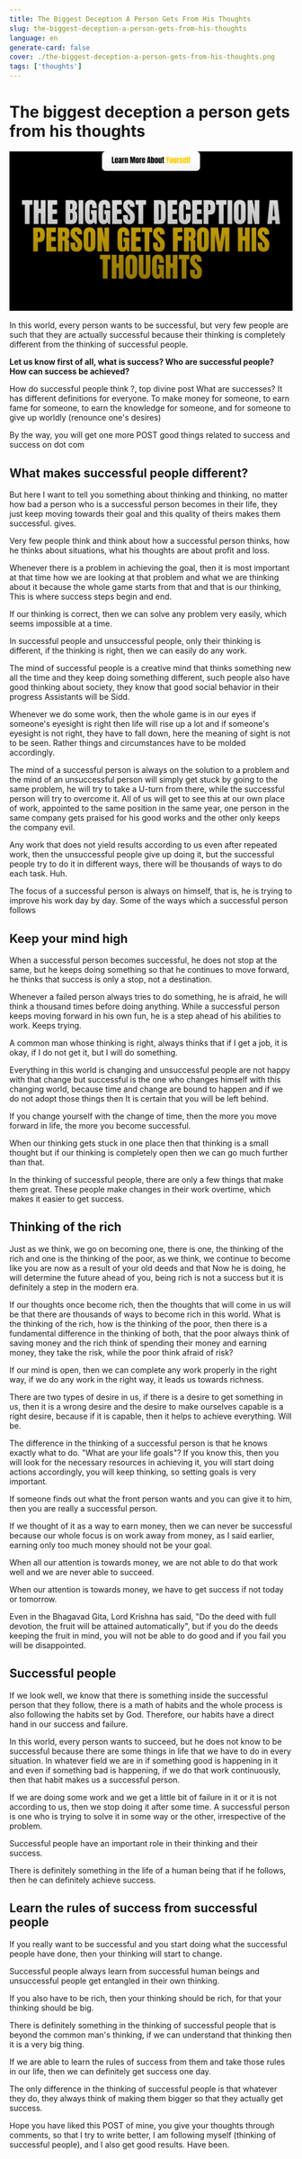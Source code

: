 ```yaml
---
title: The Biggest Deception A Person Gets From His Thoughts
slug: the-biggest-deception-a-person-gets-from-his-thoughts
language: en
generate-card: false
cover: ./the-biggest-deception-a-person-gets-from-his-thoughts.png
tags: ['thoughts']
---
```

# The biggest deception a person gets from his thoughts

![](./the-biggest-deception-a-person-gets-from-his-thoughts.png)

In this world, every person wants to be successful, but very few people are such that they are actually successful because their thinking is completely different from the thinking of successful people.

**Let us know first of all, what is success? Who are successful people? How can success be achieved?**

How do successful people think ?, top divine post What are successes? It has different definitions for everyone. To make money for someone, to earn fame for someone, to earn the knowledge for someone, and for someone to give up worldly (renounce one&#39;s desires)

By the way, you will get one more POST good things related to success and success on dot com

## What makes successful people different?

But here I want to tell you something about thinking and thinking, no matter how bad a person who is a successful person becomes in their life, they just keep moving towards their goal and this quality of theirs makes them successful. gives.

Very few people think and think about how a successful person thinks, how he thinks about situations, what his thoughts are about profit and loss.

Whenever there is a problem in achieving the goal, then it is most important at that time how we are looking at that problem and what we are thinking about it because the whole game starts from that and that is our thinking, This is where success steps begin and end.

If our thinking is correct, then we can solve any problem very easily, which seems impossible at a time.

In successful people and unsuccessful people, only their thinking is different, if the thinking is right, then we can easily do any work.

The mind of successful people is a creative mind that thinks something new all the time and they keep doing something different, such people also have good thinking about society, they know that good social behavior in their progress Assistants will be Sidd.

Whenever we do some work, then the whole game is in our eyes if someone&#39;s eyesight is right then life will rise up a lot and if someone&#39;s eyesight is not right, they have to fall down, here the meaning of sight is not to be seen. Rather things and circumstances have to be molded accordingly.

The mind of a successful person is always on the solution to a problem and the mind of an unsuccessful person will simply get stuck by going to the same problem, he will try to take a U-turn from there, while the successful person will try to overcome it. All of us will get to see this at our own place of work, appointed to the same position in the same year, one person in the same company gets praised for his good works and the other only keeps the company evil.

Any work that does not yield results according to us even after repeated work, then the unsuccessful people give up doing it, but the successful people try to do it in different ways, there will be thousands of ways to do each task. Huh.

The focus of a successful person is always on himself, that is, he is trying to improve his work day by day. Some of the ways which a successful person follows

## Keep your mind high

When a successful person becomes successful, he does not stop at the same, but he keeps doing something so that he continues to move forward, he thinks that success is only a stop, not a destination.

Whenever a failed person always tries to do something, he is afraid, he will think a thousand times before doing anything. While a successful person keeps moving forward in his own fun, he is a step ahead of his abilities to work. Keeps trying.

A common man whose thinking is right, always thinks that if I get a job, it is okay, if I do not get it, but I will do something.

Everything in this world is changing and unsuccessful people are not happy with that change but successful is the one who changes himself with this changing world, because time and change are bound to happen and if we do not adopt those things then It is certain that you will be left behind.

If you change yourself with the change of time, then the more you move forward in life, the more you become successful.

When our thinking gets stuck in one place then that thinking is a small thought but if our thinking is completely open then we can go much further than that.

In the thinking of successful people, there are only a few things that make them great. These people make changes in their work overtime, which makes it easier to get success.

## Thinking of the rich

Just as we think, we go on becoming one, there is one, the thinking of the rich and one is the thinking of the poor, as we think, we continue to become like you are now as a result of your old deeds and that Now he is doing, he will determine the future ahead of you, being rich is not a success but it is definitely a step in the modern era.

If our thoughts once become rich, then the thoughts that will come in us will be that there are thousands of ways to become rich in this world. What is the thinking of the rich, how is the thinking of the poor, then there is a fundamental difference in the thinking of both, that the poor always think of saving money and the rich think of spending their money and earning money, they take the risk, while the poor think afraid of risk?

If our mind is open, then we can complete any work properly in the right way, if we do any work in the right way, it leads us towards richness.

There are two types of desire in us, if there is a desire to get something in us, then it is a wrong desire and the desire to make ourselves capable is a right desire, because if it is capable, then it helps to achieve everything. Will be.

The difference in the thinking of a successful person is that he knows exactly what to do. &quot;What are your life goals&quot;? If you know this, then you will look for the necessary resources in achieving it, you will start doing actions accordingly, you will keep thinking, so setting goals is very important.

If someone finds out what the front person wants and you can give it to him, then you are really a successful person.

If we thought of it as a way to earn money, then we can never be successful because our whole focus is on work away from money, as I said earlier, earning only too much money should not be your goal.

When all our attention is towards money, we are not able to do that work well and we are never able to succeed.

When our attention is towards money, we have to get success if not today or tomorrow.

Even in the Bhagavad Gita, Lord Krishna has said, &quot;Do the deed with full devotion, the fruit will be attained automatically&quot;, but if you do the deeds keeping the fruit in mind, you will not be able to do good and if you fail you will be disappointed.

## Successful people

If we look well, we know that there is something inside the successful person that they follow, there is a math of habits and the whole process is also following the habits set by God. Therefore, our habits have a direct hand in our success and failure.

In this world, every person wants to succeed, but he does not know to be successful because there are some things in life that we have to do in every situation. In whatever field we are in if something good is happening in it and even if something bad is happening, if we do that work continuously, then that habit makes us a successful person.

If we are doing some work and we get a little bit of failure in it or it is not according to us, then we stop doing it after some time. A successful person is one who is trying to solve it in some way or the other, irrespective of the problem.

Successful people have an important role in their thinking and their success.

There is definitely something in the life of a human being that if he follows, then he can definitely achieve success.

## Learn the rules of success from successful people

If you really want to be successful and you start doing what the successful people have done, then your thinking will start to change.

Successful people always learn from successful human beings and unsuccessful people get entangled in their own thinking.

If you also have to be rich, then your thinking should be rich, for that your thinking should be big.

There is definitely something in the thinking of successful people that is beyond the common man&#39;s thinking, if we can understand that thinking then it is a very big thing.

If we are able to learn the rules of success from them and take those rules in our life, then we can definitely get success one day.

The only difference in the thinking of successful people is that whatever they do, they always think of making them bigger so that they actually get success.

Hope you have liked this POST of mine, you give your thoughts through comments, so that I try to write better, I am following myself (thinking of successful people), and I also get good results. Have been.